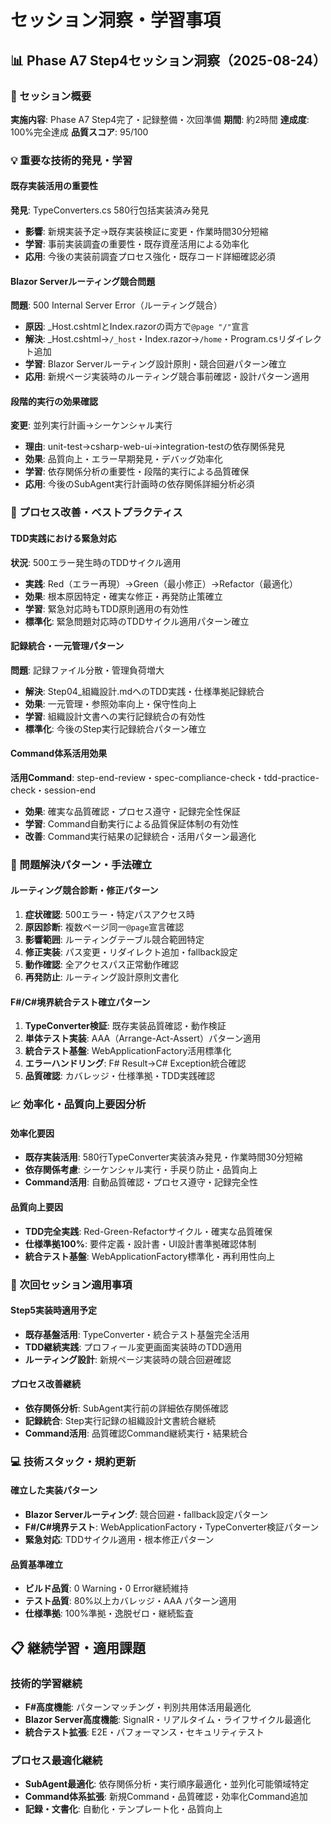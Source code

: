 # セッション洞察・学習事項

## 📊 Phase A7 Step4セッション洞察（2025-08-24）

### 🎯 セッション概要
**実施内容**: Phase A7 Step4完了・記録整備・次回準備
**期間**: 約2時間
**達成度**: 100%完全達成
**品質スコア**: 95/100

### 💡 重要な技術的発見・学習

#### 既存実装活用の重要性
**発見**: TypeConverters.cs 580行包括実装済み発見
- **影響**: 新規実装予定→既存実装検証に変更・作業時間30分短縮
- **学習**: 事前実装調査の重要性・既存資産活用による効率化
- **応用**: 今後の実装前調査プロセス強化・既存コード詳細確認必須

#### Blazor Serverルーティング競合問題
**問題**: 500 Internal Server Error（ルーティング競合）
- **原因**: _Host.cshtmlとIndex.razorの両方で`@page "/"`宣言
- **解決**: _Host.cshtml→`/_host`・Index.razor→`/home`・Program.csリダイレクト追加
- **学習**: Blazor Serverルーティング設計原則・競合回避パターン確立
- **応用**: 新規ページ実装時のルーティング競合事前確認・設計パターン適用

#### 段階的実行の効果確認
**変更**: 並列実行計画→シーケンシャル実行
- **理由**: unit-test→csharp-web-ui→integration-testの依存関係発見
- **効果**: 品質向上・エラー早期発見・デバッグ効率化
- **学習**: 依存関係分析の重要性・段階的実行による品質確保
- **応用**: 今後のSubAgent実行計画時の依存関係詳細分析必須

### 🔧 プロセス改善・ベストプラクティス

#### TDD実践における緊急対応
**状況**: 500エラー発生時のTDDサイクル適用
- **実践**: Red（エラー再現）→Green（最小修正）→Refactor（最適化）
- **効果**: 根本原因特定・確実な修正・再発防止策確立
- **学習**: 緊急対応時もTDD原則適用の有効性
- **標準化**: 緊急問題対応時のTDDサイクル適用パターン確立

#### 記録統合・一元管理パターン
**問題**: 記録ファイル分散・管理負荷増大
- **解決**: Step04_組織設計.mdへのTDD実践・仕様準拠記録統合
- **効果**: 一元管理・参照効率向上・保守性向上
- **学習**: 組織設計文書への実行記録統合の有効性
- **標準化**: 今後のStep実行記録統合パターン確立

#### Command体系活用効果
**活用Command**: step-end-review・spec-compliance-check・tdd-practice-check・session-end
- **効果**: 確実な品質確認・プロセス遵守・記録完全性保証
- **学習**: Command自動実行による品質保証体制の有効性
- **改善**: Command実行結果の記録統合・活用パターン最適化

### 🚨 問題解決パターン・手法確立

#### ルーティング競合診断・修正パターン
1. **症状確認**: 500エラー・特定パスアクセス時
2. **原因診断**: 複数ページ同一`@page`宣言確認
3. **影響範囲**: ルーティングテーブル競合範囲特定
4. **修正実装**: パス変更・リダイレクト追加・fallback設定
5. **動作確認**: 全アクセスパス正常動作確認
6. **再発防止**: ルーティング設計原則文書化

#### F#/C#境界統合テスト確立パターン
1. **TypeConverter検証**: 既存実装品質確認・動作検証
2. **単体テスト実装**: AAA（Arrange-Act-Assert）パターン適用
3. **統合テスト基盤**: WebApplicationFactory活用標準化
4. **エラーハンドリング**: F# Result→C# Exception統合確認
5. **品質確認**: カバレッジ・仕様準拠・TDD実践確認

### 📈 効率化・品質向上要因分析

#### 効率化要因
- **既存実装活用**: 580行TypeConverter実装済み発見・作業時間30分短縮
- **依存関係考慮**: シーケンシャル実行・手戻り防止・品質向上
- **Command活用**: 自動品質確認・プロセス遵守・記録完全性

#### 品質向上要因
- **TDD完全実践**: Red-Green-Refactorサイクル・確実な品質確保
- **仕様準拠100%**: 要件定義・設計書・UI設計書準拠確認体制
- **統合テスト基盤**: WebApplicationFactory標準化・再利用性向上

### 🎯 次回セッション適用事項

#### Step5実装時適用予定
- **既存基盤活用**: TypeConverter・統合テスト基盤完全活用
- **TDD継続実践**: プロフィール変更画面実装時のTDD適用
- **ルーティング設計**: 新規ページ実装時の競合回避確認

#### プロセス改善継続
- **依存関係分析**: SubAgent実行前の詳細依存関係確認
- **記録統合**: Step実行記録の組織設計文書統合継続
- **Command活用**: 品質確認Command継続実行・結果統合

### 💻 技術スタック・規約更新

#### 確立した実装パターン
- **Blazor Serverルーティング**: 競合回避・fallback設定パターン
- **F#/C#境界テスト**: WebApplicationFactory・TypeConverter検証パターン
- **緊急対応**: TDDサイクル適用・根本修正パターン

#### 品質基準確立
- **ビルド品質**: 0 Warning・0 Error継続維持
- **テスト品質**: 80%以上カバレッジ・AAA パターン適用
- **仕様準拠**: 100%準拠・逸脱ゼロ・継続監査

## 📋 継続学習・適用課題

### 技術的学習継続
- **F#高度機能**: パターンマッチング・判別共用体活用最適化
- **Blazor Server高度機能**: SignalR・リアルタイム・ライフサイクル最適化
- **統合テスト拡張**: E2E・パフォーマンス・セキュリティテスト

### プロセス最適化継続
- **SubAgent最適化**: 依存関係分析・実行順序最適化・並列化可能領域特定
- **Command体系拡張**: 新規Command・品質確認・効率化Command追加
- **記録・文書化**: 自動化・テンプレート化・品質向上